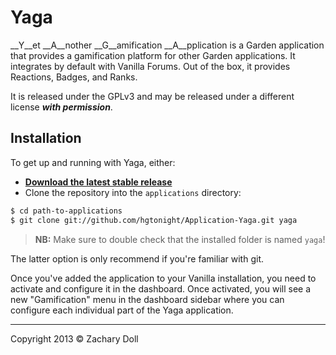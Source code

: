 # Yaga

__Y__et __A__nother __G__amification __A__pplication is a Garden application that provides a gamification platform for other Garden applications. It integrates by default with Vanilla Forums. Out of the box, it provides Reactions, Badges, and Ranks.

It is released under the GPLv3 and may be released under a different license _**with permission**_.


## Installation

To get up and running with Yaga, either:

* __[Download the latest stable release](http://vanillaforums.org/get/yaga-application)__
* Clone the repository into the `applications` directory:

```sh
$ cd path-to-applications
$ git clone git://github.com/hgtonight/Application-Yaga.git yaga
```

> __NB:__ Make sure to double check that the installed folder is named `yaga`!

The latter option is only recommend if you're familiar with git.

Once you've added the application to your Vanilla installation, you need to activate and configure it in the dashboard. Once activated, you will see a new "Gamification" menu in the dashboard sidebar where you can configure each individual part of the Yaga application.

---
Copyright 2013 © Zachary Doll